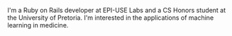 I'm a Ruby on Rails developer at EPI-USE Labs and a CS Honors student at the University of Pretoria. I'm interested in the applications of machine learning in medicine.
